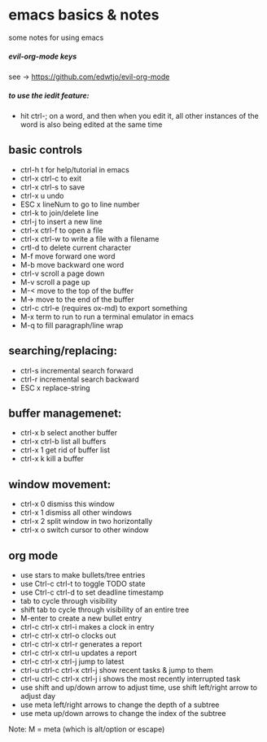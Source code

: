 # emacs basics & notes
some notes for using emacs

##### evil-org-mode keys
see -> https://github.com/edwtjo/evil-org-mode

##### to use the iedit feature:
* hit ctrl-; on a word, and then when you edit it, all other instances of the word is also being edited at the same time

## basic controls  
* ctrl-h t for help/tutorial in emacs
* ctrl-x ctrl-c to exit
* ctrl-x ctrl-s to save
* ctrl-x u undo
* ESC x lineNum to go to line number
* ctrl-k to join/delete line
* ctrl-j to insert a new line
* ctrl-x ctrl-f to open a file
* ctrl-x ctrl-w to write a file with a filename
* crtl-d to delete current character
* M-f move forward one word
* M-b move backward one word
* ctrl-v scroll a page down
* M-v scroll a page up
* M-< move to the top of the buffer
* M-> move to the end of the buffer
* ctrl-c ctrl-e (requires ox-md) to export something
* M-x term to run to run a terminal emulator in emacs
* M-q to fill paragraph/line wrap

## searching/replacing:
* ctrl-s incremental search forward
* ctrl-r incremental search backward
* ESC x replace-string

## buffer managemenet:
* ctrl-x b select another buffer
* ctrl-x ctrl-b list all buffers
* ctrl-x 1 get rid of buffer list
* ctrl-x k kill a buffer

## window movement:
* ctrl-x 0 dismiss this window
* ctrl-x 1 dismiss all other windows
* ctrl-x 2 split window in two horizontally
* ctrl-x o switch cursor to other window

## org mode
* use stars to make bullets/tree entries
* use Ctrl-c ctrl-t to toggle TODO state
* use Ctrl-c ctrl-d to set deadline timestamp
* tab to cycle through visibility
* shift tab to cycle through visibility of an entire tree
* M-enter to create a new bullet entry
* ctrl-c ctrl-x ctrl-i makes a clock in entry
* ctrl-c ctrl-x ctrl-o clocks out
* ctrl-c ctrl-x ctrl-r generates a report
* ctrl-c ctrl-x ctrl-u updates a report
* ctrl-c ctrl-x ctrl-j jump to latest
* ctrl-u ctrl-c ctrl-x ctrl-j show recent tasks & jump to them
* ctrl-u ctrl-c ctrl-x ctrl-j i shows the most recently interrupted task
* use shift and up/down arrow to adjust time, use shift left/right arrow to adjust day
* use meta left/right arrows to change the depth of a subtree 
* use meta up/down arrows to change the index of the subtree

Note: M = meta (which is alt/option or escape)
